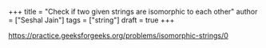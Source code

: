 +++
title = "Check if two given strings are isomorphic to each other"
author = ["Seshal Jain"]
tags = ["string"]
draft = true
+++

<https://practice.geeksforgeeks.org/problems/isomorphic-strings/0>
